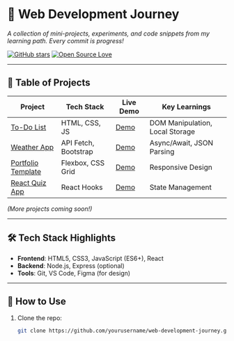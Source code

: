 # 🌱 Web Development Journey

*A collection of mini-projects, experiments, and code snippets from my learning path. Every commit is progress!*

[![GitHub stars](https://img.shields.io/github/stars/yourusername/web-development-journey?style=social)](https://github.com/yourusername/web-development-journey) 
[![Open Source Love](https://badges.frapsoft.com/os/v1/open-source.svg?v=103)](https://github.com/yourusername/web-development-journey)

---

## 🧭 Table of Projects

| Project | Tech Stack | Live Demo | Key Learnings |
|---------|------------|-----------|---------------|
| [To-Do List](todo-list/) | HTML, CSS, JS | [Demo](https://yourlink.com) | DOM Manipulation, Local Storage |
| [Weather App](weather-app/) | API Fetch, Bootstrap | [Demo](https://yourlink.com) | Async/Await, JSON Parsing |
| [Portfolio Template](portfolio/) | Flexbox, CSS Grid | [Demo](https://yourlink.com) | Responsive Design |
| [React Quiz App](quiz-app/) | React Hooks | [Demo](https://yourlink.com) | State Management |

*(More projects coming soon!)*

---

## 🛠️ Tech Stack Highlights
- **Frontend**: HTML5, CSS3, JavaScript (ES6+), React
- **Backend**: Node.js, Express (optional)
- **Tools**: Git, VS Code, Figma (for design)

---

## 🚀 How to Use
1. Clone the repo:
   ```bash
   git clone https://github.com/yourusername/web-development-journey.git
